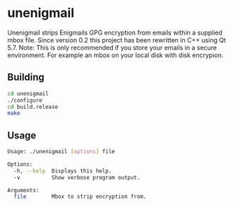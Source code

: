 # unenigmail

Unenigmail strips Enigmails GPG encryption from emails within a supplied mbox file. Since version 0.2 this project has been rewritten in C++ using Qt 5.7.
Note: This is only recommended if you store your emails in a secure environment. For example an mbox on your local disk with disk encrypion.

## Building
```sh
cd unenigmail
./configure
cd build.release
make
```

## Usage
```sh
Usage: ./unenigmail [options] file

Options:
  -h, --help  Displays this help.
  -v          Show verbose program output.

Arguments:
  file        Mbox to strip encryption from.
```
